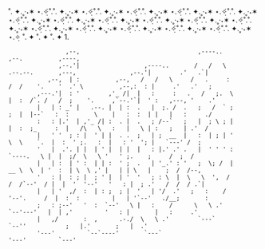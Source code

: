 ˚. ✦.˳·˖✶ ⋆.✧̣̇˚.˚. ✦.˳·˖✶ ⋆.✧̣̇˚.˚. ✦.˳·˖✶ ⋆.✧̣̇˚.˚. ✦.˳·˖✶ ⋆.✧̣̇˚.˚. ✦.˳·˖✶ ⋆.✧̣̇˚.˚. ✦.˳·˖✶ ⋆.✧̣̇˚.˚. ✦.˳·˖✶ ⋆.✧̣̇˚.˚. ✦.˳·˖✶ ⋆.✧̣̇˚.˚. ✦.˳·˖✶ ⋆.✧̣̇˚.˚. ✦.˳·˖✶ ⋆.✧̣̇˚.˚. ✦.˳·˖✶ ⋆.✧̣̇˚.˚. ✦.˳·˖✶ ⋆.✧̣̇˚.˚. ✦.˳·˖✶ ⋆.✧̣̇˚.˚. ✦.˳·˖✶ ⋆.✧̣̇˚.˚. ✦.˳·˖✶ ⋆.✧̣̇˚.˚. ✦.˳·˖✶ ⋆.✧̣̇˚.˚. ✦.˳·˖✶ ⋆.✧̣
˚. ✦
˚. ✦
˚. ✦		1.









				
				
				
				
				
				
				
				                                                                                                                           
			        ,--,                                 ,----..                                                  ,--.          ,----, 
			      ,--.'|                  ,----..       /   /   \             .--.--.       ,---,               ,--.'|        .'   .`| 
			   ,--,  | :          ,--,   /   /   \     /   .     :           /  /    '.    '  .' \          ,--,:  : |     .'   .'   ; 
			,---.'|  : '        ,'_ /|  |   :     :   .   /   ;.  \         |  :  /`. /   /  ;    '.     ,`--.'`|  ' :   ,---, '    .' 
			|   | : _' |   .--. |  | :  .   |  ;. /  .   ;   /  ` ;         ;  |  |--`   :  :       \    |   :  :  | |   |   :     ./  
			:   : |.'  | ,'_ /| :  . |  .   ; /--`   ;   |  ; \ ; |         |  :  ;_     :  |   /\   \   :   |   \ | :   ;   | .'  /   
			|   ' '  ; : |  ' | |  . .  ;   | ;  __  |   :  | ; | '          \  \    `.  |  :  ' ;.   :  |   : '  '; |   `---' /  ;    
			'   |  .'. | |  | ' |  | |  |   : |.' .' .   |  ' ' ' :           `----.   \ |  |  ;/  \   \ '   ' ;.    ;     /  ;  /     
			|   | :  | ' :  | | :  ' ;  .   | '_.' : '   ;  \; /  |           __ \  \  | '  :  | \  \ ,' |   | | \   |    ;  /  /--,   
			'   : |  : ; |  ; ' |  | '  '   ; : \  |  \   \  ',  /           /  /`--'  / |  |  '  '--'   '   : |  ; .'   /  /  / .`|   
			|   | '  ,/  :  | : ;  ; |  '   | '/  .'   ;   :    /           '--'.     /  |  :  :         |   | '`--'   ./__;       :   
			;   : ;--'   '  :  `--'   \ |   :    /      \   \ .'              `--'---'   |  | ,'         '   : |       |   :     .'    
			|   ,/       :  ,      .-./  \   \ .'        `---`                           `--''           ;   |.'       ;   |  .'       
			'---'         `--`----'       `---`                                                          '---'         `---'        
							
				
				
				
